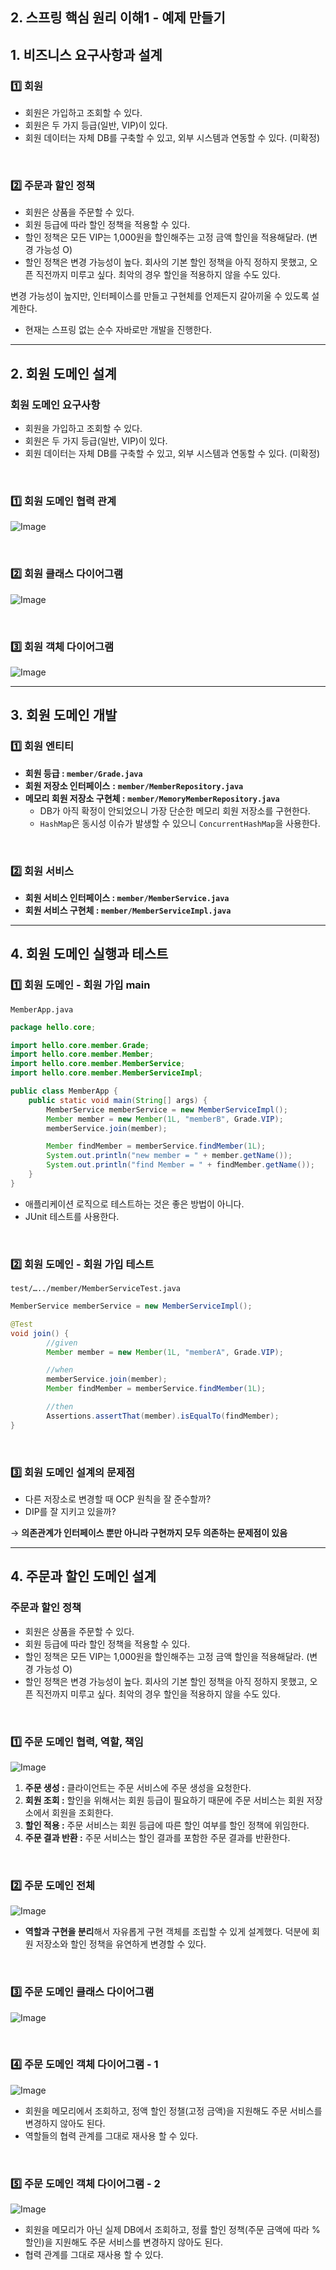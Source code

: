 ## 2. 스프링 핵심 원리 이해1 - 예제 만들기

## 1. 비즈니스 요구사항과 설계

### 1️⃣ 회원

- 회원은 가입하고 조회할 수 있다.
- 회원은 두 가지 등급(일반, VIP)이 있다.
- 회원 데이터는 자체 DB를 구축할 수 있고, 외부 시스템과 연동할 수 있다. (미확정)

<br/>

### 2️⃣ 주문과 할인 정책

- 회원은 상품을 주문할 수 있다.
- 회원 등급에 따라 할인 정책을 적용할 수 있다.
- 할인 정책은 모든 VIP는 1,000원을 할인해주는 고정 금액 할인을 적용해달라. (변경 가능성 O)
- 할인 정책은 변경 가능성이 높다. 회사의 기본 할인 정책을 아직 정하지 못했고, 오픈 직전까지 미루고 싶다. 최악의 경우 할인을 적용하지 않을 수도 있다.

변경 가능성이 높지만, 인터페이스를 만들고 구현체를 언제든지 갈아끼울 수 있도록 설계한다.
- 현재는 스프링 없는 순수 자바로만 개발을 진행한다.

---

## 2. 회원 도메인 설계

### **회원 도메인 요구사항**

- 회원을 가입하고 조회할 수 있다.
- 회원은 두 가지 등급(일반, VIP)이 있다.
- 회원 데이터는 자체 DB를 구축할 수 있고, 외부 시스템과 연동할 수 있다. (미확정)

<br/>

### 1️⃣ 회원 도메인 협력 관계
![Image](https://github.com/user-attachments/assets/205f0b6b-4895-493a-aec8-0c214c4e4e29)

<br/>

### 2️⃣ 회원 클래스 다이어그램
![Image](https://github.com/user-attachments/assets/47d51c2e-f2f9-4ec2-8eeb-1a328e6b2de7)

<br/>

### 3️⃣ 회원 객체 다이어그램
![Image](https://github.com/user-attachments/assets/f80277a7-28ae-48eb-b4b6-6da2b4da492c)

---

## 3. 회원 도메인 개발

### 1️⃣ 회원 엔티티

- **회원 등급 : `member/Grade.java`**
- **회원 저장소 인터페이스** **:** **`member/MemberRepository.java`**
- **메모리 회원 저장소 구현체 :** **`member/MemoryMemberRepository.java`**
    - DB가 아직 확정이 안되었으니 가장 단순한 메모리 회원 저장소를 구현한다.
    - `HashMap`은 동시성 이슈가 발생할 수 있으니 `ConcurrentHashMap`을 사용한다.

<br/>

### 2️⃣ 회원 서비스

- **회원 서비스 인터페이스 : `member/MemberService.java`**
- **회원 서비스 구현체 : `member/MemberServiceImpl.java`**

---

## 4. 회원 도메인 실행과 테스트

### 1️⃣ 회원 도메인 - 회원 가입 main

`MemberApp.java`

```java
package hello.core;

import hello.core.member.Grade;
import hello.core.member.Member;
import hello.core.member.MemberService;
import hello.core.member.MemberServiceImpl;

public class MemberApp {
    public static void main(String[] args) {
        MemberService memberService = new MemberServiceImpl();
        Member member = new Member(1L, "memberB", Grade.VIP);
        memberService.join(member);

        Member findMember = memberService.findMember(1L);
        System.out.println("new member = " + member.getName());
        System.out.println("find Member = " + findMember.getName());
    }
}
```

- 애플리케이션 로직으로 테스트하는 것은 좋은 방법이 아니다.
- JUnit 테스트를 사용한다.

<br/>

### 2️⃣ 회원 도메인 - 회원 가입 테스트

`test/…../member/MemberServiceTest.java`

```java
MemberService memberService = new MemberServiceImpl();

@Test
void join() {
		//given
		Member member = new Member(1L, "memberA", Grade.VIP);

		//when
		memberService.join(member);
		Member findMember = memberService.findMember(1L);

		//then
		Assertions.assertThat(member).isEqualTo(findMember);
}
```

<br/>

### 3️⃣ 회원 도메인 설계의 문제점

- 다른 저장소로 변경할 때 OCP 원칙을 잘 준수할까?
- DIP를 잘 지키고 있을까?

→ **의존관계가 인터페이스 뿐만 아니라 구현까지 모두 의존하는 문제점이 있음**

---

## 4. 주문과 할인 도메인 설계

### **주문과 할인 정책**

- 회원은 상품을 주문할 수 있다.
- 회원 등급에 따라 할인 정책을 적용할 수 있다.
- 할인 정책은 모든 VIP는 1,000원을 할인해주는 고정 금액 할인을 적용해달라. (변경 가능성 O)
- 할인 정책은 변경 가능성이 높다. 회사의 기본 할인 정책을 아직 정하지 못했고, 오픈 직전까지 미루고 싶다. 최악의 경우 할인을 적용하지 않을 수도 있다.

<br/>

### 1️⃣ 주문 도메인 협력, 역할, 책임

![Image](https://github.com/user-attachments/assets/ff0d7402-029a-467b-a69e-168185ae50cd)

1. **주문 생성 :** 클라이언트는 주문 서비스에 주문 생성을 요청한다.
2. **회원 조회 :** 할인을 위해서는 회원 등급이 필요하기 때문에 주문 서비스는 회원 저장소에서 회원을 조회한다.
3. **할인 적용 :** 주문 서비스는 회원 등급에 따른 할인 여부를 할인 정책에 위임한다.
4. **주문 결과 반환 :** 주문 서비스는 할인 결과를 포함한 주문 결과를 반환한다.

<br/>

### 2️⃣ 주문 도메인 전체

![Image](https://github.com/user-attachments/assets/fe5bfd4f-68d8-4674-933f-e82ef65a4f8c)

- **역할과 구현을 분리**해서 자유롭게 구현 객체를 조립할 수 있게 설계했다. 덕분에 회원 저장소와 할인 정책을 유연하게 변경할 수 있다.

<br/>

### 3️⃣ 주문 도메인 클래스 다이어그램

![Image](https://github.com/user-attachments/assets/3d85ece8-0f37-4264-b894-6445805763ae)

<br/>

### 4️⃣ 주문 도메인 객체 다이어그램 - 1

![Image](https://github.com/user-attachments/assets/af018574-b98c-4c1b-b9a8-6c2ff3153f00)

- 회원을 메모리에서 조회하고, 정액 할인 정챌(고정 금액)을 지원해도 주문 서비스를 변경하지 않아도 된다.
- 역할들의 협력 관계를 그대로 재사용 할 수 있다.

<br/>

### 5️⃣ 주문 도메인 객체 다이어그램 - 2

![Image](https://github.com/user-attachments/assets/d754bfc1-08f3-42e3-ae73-20d5fb934c0c)

- 회원을 메모리가 아닌 실제 DB에서 조회하고, 정률 할인 정책(주문 금액에 따라 % 할인)을 지원해도 주문 서비스를 변경하지 않아도 된다.
- 협력 관계를 그대로 재사용 할 수 있다.